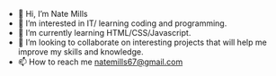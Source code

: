 - 👋 Hi, I’m Nate Mills
- 👀 I’m interested in IT/ learning coding and programming.
- 🌱 I’m currently learning HTML/CSS/Javascript.
- 💞️ I’m looking to collaborate on interesting projects that will help me improve my skills and knowledge.
- 📫 How to reach me natemills67@gmail.com



<!---
nmills45/nmills45 is a ✨ special ✨ repository because its `README.md` (this file) appears on your GitHub profile.
You can click the Preview link to take a look at your changes.
--->
